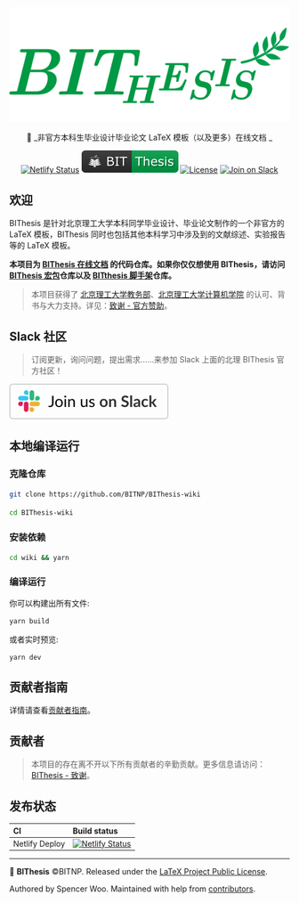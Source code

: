 <div align="center">
  <img src="./assets/bithesis_icon.svg" alt="BIThesis Icon" />

📖 _非官方本科生毕业设计毕业论文 LaTeX 模板（以及更多）在线文档 _

[![Netlify Status](https://api.netlify.com/api/v1/badges/81f7b49b-59a1-46bc-ba52-02f8be71d247/deploy-status)](https://app.netlify.com/sites/vigorous-hoover-a697eb/deploys)
[![BIThesis](./assets/bithesis_badge_solid.svg)](https://github.com/BITNP/BIThesis)
[![License](https://badgen.net/github/license/BITNP/BIThesis-wiki?color=008080&labelColor=2b2b2b)](./LICENSE)
[![Join on Slack](https://img.shields.io/badge/Slack%20Community-BIThesis-black?logo=slack&style=social&logoColor=2eb67d)](https://join.slack.com/t/bithesis/shared_invite/zt-epmzkyk0-fJRsUS36AlwMNB2AI_Q~Vw)

</div>

<h2>欢迎</h2>

BIThesis 是针对北京理工大学本科同学毕业设计、毕业论文制作的一个非官方的 LaTeX 模板，BIThesis 同时也包括其他本科学习中涉及到的文献综述、实验报告等的 LaTeX 模板。

**本项目为 [BIThesis 在线文档](https://bithesis.bitnp.net) 的代码仓库。如果你仅仅想使用 BIThesis，请访问 [BIThesis 宏包](https://github.com/BITNP/BIThesis)仓库以及 [BITthesis 脚手架](https://github.com/BITNP/BIThesis-scaffold)仓库。** 


> 本项目获得了 [北京理工大学教务部](http://jwc.bit.edu.cn/)、[北京理工大学计算机学院](http://cs.bit.edu.cn/) 的认可、背书与大力支持。详见：[致谢 - 官方赞助](https://bithesis.bitnp.net/Guide/5-Acknowledgements/Acknowledgements.html#%E5%AE%98%E6%96%B9%E8%B5%9E%E5%8A%A9-official-sponsors)。

<h2>Slack 社区</h2>

> 订阅更新，询问问题，提出需求……来参加 Slack 上面的北理 BIThesis 官方社区！

[![Join on Slack](./assets/slack.svg)](https://join.slack.com/t/bithesis/shared_invite/zt-epmzkyk0-fJRsUS36AlwMNB2AI_Q~Vw)


## 本地编译运行

### 克隆仓库

```Bash
git clone https://github.com/BITNP/BIThesis-wiki

cd BIThesis-wiki
```

### 安装依赖

```Bash
cd wiki && yarn
```

### 编译运行

你可以构建出所有文件:
```Bash
yarn build
```

或者实时预览:
```Bash
yarn dev
```

## 贡献者指南

详情请查看[贡献者指南](https://github.com/BITNP/BIThesis/blob/master/contributing-zh.md)。

## 贡献者

> 本项目的存在离不开以下所有贡献者的辛勤贡献。更多信息请访问：[BIThesis - 致谢](https://bithesis.bitnp.net/Guide/5-Acknowledgements/Acknowledgements.html)。



## 发布状态

| CI             | Build status                                                                                                                                                                              |
| :------------- | :---------------------------------------------------------------------------------------------------------------------------------------------------------------------------------------- |
| Netlify Deploy | [![Netlify Status](https://api.netlify.com/api/v1/badges/81f7b49b-59a1-46bc-ba52-02f8be71d247/deploy-status)](https://app.netlify.com/sites/vigorous-hoover-a697eb/deploys)               |

---

📖 **BIThesis** ©BITNP. Released under the [LaTeX Project Public License](LICENSE).

Authored by Spencer Woo. Maintained with help from [contributors](https://github.com/BITNP/BIThesis-wiki/graphs/contributors).
